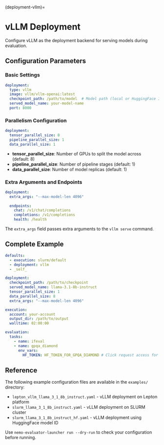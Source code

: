 (deployment-vllm)=

# vLLM Deployment

Configure vLLM as the deployment backend for serving models during evaluation.

## Configuration Parameters

### Basic Settings

```yaml
deployment:
  type: vllm
  image: vllm/vllm-openai:latest
  checkpoint_path: /path/to/model  # Model path (local or HuggingFace ID)
  served_model_name: your-model-name
  port: 8000
```

### Parallelism Configuration

```yaml
deployment:
  tensor_parallel_size: 8
  pipeline_parallel_size: 1
  data_parallel_size: 1
```

- **tensor_parallel_size**: Number of GPUs to split the model across (default: 8)
- **pipeline_parallel_size**: Number of pipeline stages (default: 1)
- **data_parallel_size**: Number of model replicas (default: 1)

### Extra Arguments and Endpoints

```yaml
deployment:
  extra_args: "--max-model-len 4096"
  
  endpoints:
    chat: /v1/chat/completions
    completions: /v1/completions
    health: /health
```

The `extra_args` field passes extra arguments to the `vllm serve` command.

## Complete Example

```yaml
defaults:
  - execution: slurm/default
  - deployment: vllm
  - _self_

deployment:
  checkpoint_path: /path/to/checkpoint
  served_model_name: llama-3.1-8b-instruct
  tensor_parallel_size: 1
  data_parallel_size: 8
  extra_args: "--max-model-len 4096"

execution:
  account: your-account
  output_dir: /path/to/output
  walltime: 02:00:00

evaluation:
  tasks:
    - name: ifeval
    - name: gpqa_diamond
      env_vars:
        HF_TOKEN: HF_TOKEN_FOR_GPQA_DIAMOND # Click request access for GPQA-Diamond: https://huggingface.co/datasets/Idavidrein/gpqa
```

## Reference

The following example configuration files are available in the `examples/` directory:

- `lepton_vllm_llama_3_1_8b_instruct.yaml` - vLLM deployment on Lepton platform
- `slurm_llama_3_1_8b_instruct.yaml` - vLLM deployment on SLURM cluster
- `slurm_llama_3_1_8b_instruct_hf.yaml` - vLLM deployment using HuggingFace model ID

Use `nemo-evaluator-launcher run --dry-run` to check your configuration before running.
